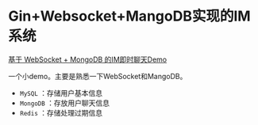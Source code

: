# Gin+Websocket+MangoDB实现的IM系统

[基于 WebSocket + MongoDB 的IM即时聊天Demo](https://blog.csdn.net/weixin_45304503/article/details/121787022)

一个小demo。主要是熟悉一下WebSocket和MangoDB。

- `MySQL` ：存储用户基本信息
- `MongoDB` ：存放用户聊天信息
- `Redis` ：存储处理过期信息





